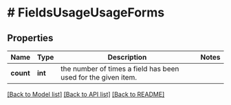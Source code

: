 # # FieldsUsageUsageForms

## Properties

Name | Type | Description | Notes
------------ | ------------- | ------------- | -------------
**count** | **int** | the number of times a field has been used for the given item. | 

[[Back to Model list]](../../README.md#documentation-for-models) [[Back to API list]](../../README.md#documentation-for-api-endpoints) [[Back to README]](../../README.md)


